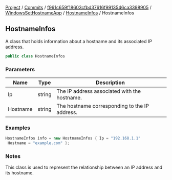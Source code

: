 [Project](../../../../index.md) / [Commits](../../../index.md) / [f961c659f18603cfbd37616f9913546ca3398905](../../index.md) / [WindowsSetHostnameApp](../index.md) / [HostnameInfos](index.md) / HostnameInfos

## HostnameInfos

A class that holds information about a hostname and its associated IP address.

```csharp
public class HostnameInfos
```

### Parameters
| Name | Type | Description |
| ---- | ---- | ----------- |
| Ip | string | The IP address associated with the hostname. |
| Hostname | string | The hostname corresponding to the IP address. |

### Examples
```csharp
HostnameInfos info = new HostnameInfos { Ip = "192.168.1.1"
 Hostname = "example.com" };
```

### Notes
This class is used to represent the relationship between an IP address and its hostname.

